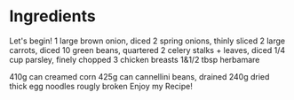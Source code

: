 # Ingredients
Let's begin!
1 large brown onion, diced
2 spring onions, thinly sliced
2 large carrots, diced
10 green beans, quartered
2 celery stalks + leaves, diced
1/4 cup parsley, finely chopped
3 chicken breasts
1&1/2 tbsp herbamare

410g can creamed corn
425g can cannellini beans, drained
240g dried thick egg noodles rougly broken
Enjoy my Recipe!